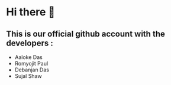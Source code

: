 # Hi there 👋

## This is our official github account with the developers : 
  - Aaloke Das
  - Romyojit Paul
  - Debanjan Das 
  - Sujal Shaw
